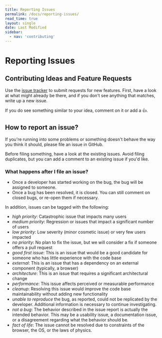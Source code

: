 ```yaml
---
title: Reporting Issues
permalink: /docs/reporting-issues/
read_time: true
layout: single
date: Last Modified
sidebar:
  - nav: 'contributing'
---
```

# Reporting Issues

## Contributing Ideas and Feature Requests

Use the [issue tracker](https://github.com/arnog/mathlive/issues) to submit
requests for new features. First, have a look at what might already be there,
and if you don't see anything that matches, write up a new issue.

If you do see something similar to your idea, comment on it or add a 👍.

## How to report an issue?

If you're running into some problems or something doesn't behave the way you think it should, please file an issue in GitHub.

Before filing something, have a look at the existing issues. Avoid filing duplicates, but you can
add a comment to an existing issue if you'd like.

### What happens after I file an issue?

-   Once a developer has started working on the bug, the bug will be assigned to someone.
-   Once a bug has been resolved, it is closed. You can still comment on closed bugs, or re-open them if necessary.

In addition, issues can be tagged with the following:

-   _high priority_: Catastrophic issue that impacts many users
-   _medium priority_: Regression or issues that impact a significant number of users
-   _low priority_: Low severity (minor cosmetic issue) or very few users impacted
-   _no priority_: No plan to fix the issue, but we will consider a fix if someone offers a pull request
-   _good first issue_: This is an issue that would be a good candidate for someone
    who has little experience with the code base
-   _external_: This is an issue that has a dependency on an external component
    (typically, a browser)
-   _architecture_: This is an issue that requires a significant architectural
    change
-   _performance_: This issue affects perceived or measurable performance
-   _cleanup_: Resolving this issue would improve the code base maintainability
    without adding new functionality
-   _unable to reproduce_ the bug, as reported, could not be replicated
    by the developer. Additional information is necessary to continue investigating.
-   _not a bug_: The behavior described in the issue report is actually
    the intended behavior. This may be a usability issue, a documentation issue,
    or a disagreement regarding what the behavior should be.
-   _fact of life_: The issue cannot be resolved due to constraints of
    the browser, the OS, or the laws of physics.
